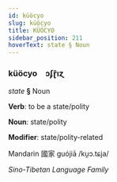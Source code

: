 ```yaml
---
id: küöcyo
slug: küöcyo
title: KÜÖCYO
sidebar_position: 211
hoverText: state § Noun
---
```


### küöcyo&emsp;<span kind="abugida">ɔʄɽ̄ıɀ</span>

*state* **§** Noun

**Verb**: to be a state/polity

**Noun**: state/polity

**Modifier**: state/polity-related

Mandarin 國家 guójiā /ku̯ɔ.tɕja/

*Sino-Tibetan Language Family*